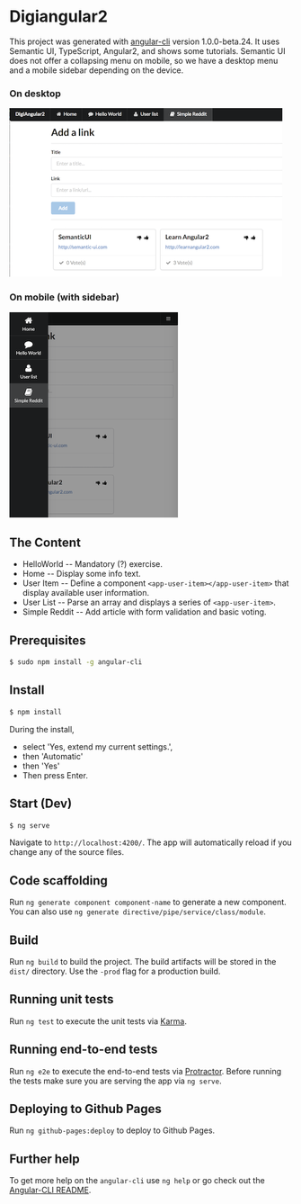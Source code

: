 # Digiangular2

This project was generated with [angular-cli](https://github.com/angular/angular-cli) version 1.0.0-beta.24.
It uses Semantic UI, TypeScript, Angular2, and shows some tutorials. Semantic UI does not offer a collapsing menu on mobile, so we have a desktop menu and a mobile sidebar depending on the device.

### On desktop
![Image on Desktop](images/desktop.png)
### On mobile (with sidebar)
![Image on Mobile](images/mobile.png)

## The Content
* HelloWorld -- Mandatory (?) exercise.
* Home -- Display some info text.
* User Item -- Define a component ```<app-user-item></app-user-item>``` that display available user information.
* User List -- Parse an array and displays a series of ```<app-user-item>```.
* Simple Reddit -- Add article with form validation and basic voting.

## Prerequisites
```bash
$ sudo npm install -g angular-cli
```

## Install
```bash
$ npm install
```
During the install, 
* select 'Yes, extend my current settings.',
* then 'Automatic'
* then 'Yes'
* Then press Enter.

## Start (Dev)
```bash
$ ng serve
```

Navigate to `http://localhost:4200/`. The app will automatically reload if you change any of the source files.


## Code scaffolding

Run `ng generate component component-name` to generate a new component. You can also use `ng generate directive/pipe/service/class/module`.

## Build

Run `ng build` to build the project. The build artifacts will be stored in the `dist/` directory. Use the `-prod` flag for a production build.

## Running unit tests

Run `ng test` to execute the unit tests via [Karma](https://karma-runner.github.io).

## Running end-to-end tests

Run `ng e2e` to execute the end-to-end tests via [Protractor](http://www.protractortest.org/).
Before running the tests make sure you are serving the app via `ng serve`.

## Deploying to Github Pages

Run `ng github-pages:deploy` to deploy to Github Pages.

## Further help

To get more help on the `angular-cli` use `ng help` or go check out the [Angular-CLI README](https://github.com/angular/angular-cli/blob/master/README.md).
